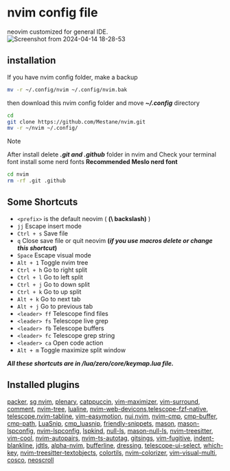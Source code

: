 # nvim config file

neovim customized for general IDE.
![Screenshot from 2024-04-14 18-28-53](https://github.com/Mestane/nvim/assets/67807483/f4128b35-6931-4931-bab6-091a871260fe)

## installation

If you have nvim config folder, make a backup

```bash
mv -r ~/.config/nvim ~/.config/nvim.bak
```

then download this nvim config folder and move **_~/.config_** directory

```bash
cd
git clone https://github.com/Mestane/nvim.git
mv -r ~/nvim ~/.config/
```

> [!NOTE]
> After install delete **_.git and .github_** folder in nvim and
> Check your terminal font
> install some nerd fonts **Recommended Meslo nerd font**

```bash
cd nvim
rm -rf .git .github
```

## Some Shortcuts

- `<prefix>` is the default neovim ( **(\ backslash)** )
- `jj` Escape insert mode
- `Ctrl + s` Save file
- `q` Close save file or quit neovim **(_if you use macros delete or change this shortcut_)**
- `Space` Escape visual mode
- `Alt + 1` Toggle nvim tree
- `Ctrl + h` Go to right split
- `Ctrl + l` Go to left split
- `Ctrl + j` Go to down split
- `Ctrl + k` Go to up split
- `Alt + k` Go to next tab
- `Alt + j` Go to previous tab
- `<leader> ff` Telescope find files
- `<leader> fs` Telescope live grep
- `<leader> fb` Telescope buffers
- `<leader> fc` Telescope grep string
- `<leader> ca` Open code action
- `Alt + m` Toggle maximize split window

**_All these shortcuts are in /lua/zero/core/keymap.lua file._**

## Installed plugins

[packer](https://github.com/wbthomason/packer.nvim), [sg nvim](https://github.com/sourcegraph/sg.nvim), [plenary](https://github.com/nvim-lua/plenary.nvim), [catppuccin](https://github.com/catppuccin/nvim),
[vim-maximizer](https://github.com/szw/vim-maximizer), [vim-surround](https://github.com/tpope/vim-surround), [comment](https://github.com/numToStr/Comment.nvim), [nvim-tree](https://github.com/nvim-tree/nvim-tree.lua),
[lualine](https://github.com/nvim-lualine/lualine.nvim), [nvim-web-devicons](https://github.com/nvim-tree/nvim-web-devicons),[telescope-fzf-native](https://github.com/nvim-telescope/telescope-fzf-native.nvim),
[telescope](https://github.com/nvim-telescope/telescope.nvim),[nvim-tabline](https://github.com/crispgm/nvim-tabline), [vim-easymotion](https://github.com/easymotion/vim-easymotion),
[nui nvim](https://github.com/MunifTanjim/nui.nvim), [nvim-cmp](https://github.com/hrsh7th/nvim-cmp), [cmp-buffer](https://github.com/hrsh7th/cmp-buffer), [cmp-path](https://github.com/hrsh7th/cmp-path),
[LuaSnip](https://github.com/L3MON4D3/LuaSnip), [cmp_luasnip](https://github.com/saadparwaiz1/cmp_luasnip), [friendly-snippets](https://github.com/rafamadriz/friendly-snippets),
[mason](https://github.com/williamboman/mason.nvim), [mason-lspconfig](https://github.com/williamboman/mason-lspconfig.nvim), [nvim-lspconfig](https://github.com/neovim/nvim-lspconfig),
[lspkind](https://github.com/onsails/lspkind.nvim), [null-ls](https://github.com/jose-elias-alvarez/null-ls.nvim), [mason-null-ls](https://github.com/jay-babu/mason-null-ls.nvim),
[nvim-treesitter](https://github.com/nvim-treesitter/nvim-treesitter), [vim-cool](https://github.com/romainl/vim-cool), [nvim-autopairs](https://github.com/windwp/nvim-autopairs),
[nvim-ts-autotag](https://github.com/windwp/nvim-ts-autotag), [gitsings](https://github.com/lewis6991/gitsigns.nvim), [vim-fugitive](https://github.com/tpope/vim-fugitive),
[indent-blankline](https://github.com/lukas-reineke/indent-blankline.nvim), [jdtls](https://github.com/mfussenegger/nvim-jdtls), [alpha-nvim](https://github.com/goolord/alpha-nvim), [bufferline](https://github.com/akinsho/bufferline.nvim),
[dressing](https://github.com/stevearc/dressing.nvim), [telescope-ui-select](https://github.com/nvim-telescope/telescope-ui-select.nvim), [which-key](https://github.com/folke/which-key.nvim), [nvim-treesitter-textobjects](https://github.com/nvim-treesitter/nvim-treesitter-textobjects),
[colortils](https://github.com/nvim-colortils/colortils.nvim), [nvim-colorizer](https://neovimcraft.com/plugin/NvChad/nvim-colorizer.lua), [vim-visual-multi](https://github.com/mg979/vim-visual-multi),
[cosco](https://github.com/lfilho/cosco.vim), [neoscroll](https://github.com/karb94/neoscroll.nvim)

